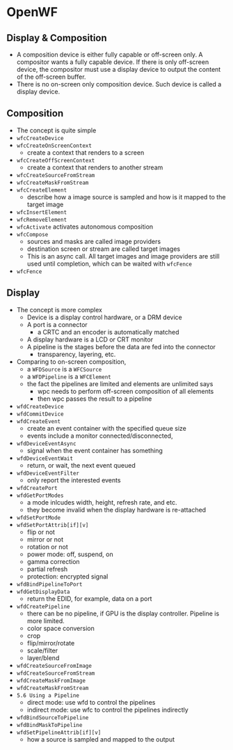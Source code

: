 OpenWF
======

## Display & Composition

* A composition device is either fully capable or off-screen only.  A compositor
  wants a fully capable device.  If there is only off-screen device, the
  compositor must use a display device to output the content of the off-screen
  buffer.
* There is no on-screen only composition device.  Such device is called a
  display device.

## Composition

* The concept is quite simple
* `wfcCreateDevice`
* `wfcCreateOnScreenContext`
  * create a context that renders to a screen
* `wfcCreateOffScreenContext`
  * create a context that renders to another stream
* `wfcCreateSourceFromStream`
* `wfcCreateMaskFromStream`
* `wfcCreateElement`
  * describe how a image source is sampled and how is it mapped to the target
    image
* `wfcInsertElement`
* `wfcRemoveElement`
* `wfcActivate` activates autonomous composition
* `wfcCompose`
  * sources and masks are called image providers
  * destination screen or stream are called target images
  * This is an async call.  All target images and image providers are still used
    until completion, which can be waited with `wfcFence`
* `wfcFence`

## Display

* The concept is more complex
  * Device is a display control hardware, or a DRM device
  * A port is a connector
    * a CRTC and an encoder is automatically matched
  * A display hardware is a LCD or CRT monitor
  * A pipeline is the stages before the data are fed into the connector
    * transparency, layering, etc.
* Comparing to on-screen composition,
  * a `WFDSource` is a `WFCSource`
  * a `WFDPipeline` is a `WFCElement`
  * the fact the pipelines are limited and elements are unlimited says
    * wpc needs to perform off-screen composition of all elements
    * then wpc passes the result to a pipeline
* `wfdCreateDevice`
* `wfdCommitDevice`
* `wfdCreateEvent`
  * create an event container with the specified queue size
  * events include a monitor connected/disconnected, 
* `wfdDeviceEventAsync`
  * signal when the event container has something
* `wfdDeviceEventWait`
  * return, or wait, the next event queued
* `wfdDeviceEventFilter`
  * only report the interested events
* `wfdCreatePort`
* `wfdGetPortModes`
  * a mode inlcudes width, height, refresh rate, and etc.
  * they become invalid when the display hardware is re-attached
* `wfdSetPortMode`
* `wfdSetPortAttrib[if][v]`
  * flip or not
  * mirror or not
  * rotation or not
  * power mode: off, suspend, on
  * gamma correction
  * partial refresh
  * protection: encrypted signal
* `wfdBindPipelineToPort`
* `wfdGetDisplayData`
  * return the EDID, for example, data on a port
* `wfdCreatePipeline`
  * there can be no pipeline, if GPU is the display controller.  Pipeline is
    more limited.
  * color space conversion
  * crop
  * flip/mirror/rotate
  * scale/filter
  * layer/blend
* `wfdCreateSourceFromImage`
* `wfdCreateSourceFromStream`
* `wfdCreateMaskFromImage`
* `wfdCreateMaskFromStream`
* `5.6 Using a Pipeline`
  * direct mode: use wfd to control the pipelines
  * indirect mode: use wfc to control the pipelines indirectly
* `wfdBindSourceToPipeline`
* `wfdBindMaskToPipeline`
* `wfdSetPipelineAttrib[if][v]`
  * how a source is sampled and mapped to the output
